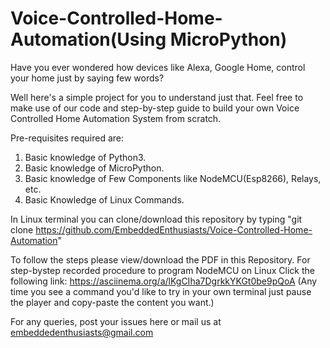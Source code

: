# Voice-Controlled-Home-Automation(Using MicroPython)
Have you ever wondered how devices like Alexa, Google Home, control your home just by saying few words?

Well here's a simple project for you to understand just that. Feel free to make use of our code and step-by-step guide to build your own Voice Controlled Home Automation System from scratch. 

Pre-requisites required are:
1. Basic knowledge of Python3.
2. Basic knowledge of MicroPython.
3. Basic knowledge of Few Components like NodeMCU(Esp8266), Relays, etc.
4. Basic Knowledge of Linux Commands.

In Linux terminal you can clone/download this repository by typing "git clone https://github.com/EmbeddedEnthusiasts/Voice-Controlled-Home-Automation"

To follow the steps please view/download the PDF in this Repository.
For step-bystep recorded procedure to program NodeMCU on Linux Click the following link: https://asciinema.org/a/lKgCIha7DgrkkYKGt0be9pQoA (Any time you see a command you'd like to try in your own terminal just pause the player and copy-paste the content you want.)

For any queries, post your issues here or mail us at embeddedenthusiasts@gmail.com
